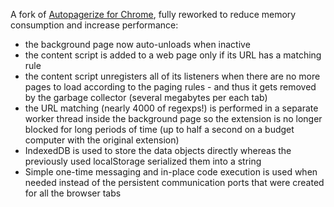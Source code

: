 A fork of [Autopagerize for Chrome](https://github.com/swdyh/autopagerize_for_chrome), fully reworked to reduce memory consumption and increase performance:

* the background page now auto-unloads when inactive
* the content script is added to a web page only if its URL has a matching rule
* the content script unregisters all of its listeners when there are no more pages to load according to the paging rules - and thus it gets removed by the garbage collector (several megabytes per each tab)
* the URL matching (nearly 4000 of regexps!) is performed in a separate worker thread inside the background page so the extension is no longer blocked for long periods of time (up to half a second on a budget computer with the original extension)
* IndexedDB is used to store the data objects directly whereas the previously used localStorage serialized them into a string 
* Simple one-time messaging and in-place code execution is used when needed instead of the persistent communication ports that were created for all the browser tabs
